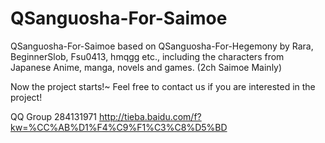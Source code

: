 ﻿QSanguosha-For-Saimoe
=====================

QSanguosha-For-Saimoe based on QSanguosha-For-Hegemony by Rara, BeginnerSlob, Fsu0413, hmqgg etc., including the characters from Japanese Anime, manga, novels and games. (2ch Saimoe Mainly)

Now the project starts!~ Feel free to contact us if you are interested in the project!

QQ Group 284131971
http://tieba.baidu.com/f?kw=%CC%AB%D1%F4%C9%F1%C3%C8%D5%BD									
